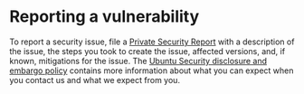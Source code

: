 # Reporting a vulnerability
To report a security issue, file a [Private Security Report](https://github.com/canonical/oval-xml-feed-merge/security/advisories/new) 
with a description of the issue, the steps you took to create the issue,
affected versions, and, if known, mitigations for the issue.
The [Ubuntu Security disclosure and embargo policy](https://ubuntu.com/security/disclosure-policy)
contains more information about what you can expect when you contact us and what we expect from you.
